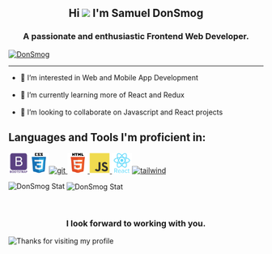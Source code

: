 <h2 align="center">Hi <img src="https://raw.githubusercontent.com/MartinHeinz/MartinHeinz/master/wave.gif" width="30px"> I'm Samuel DonSmog</h2>
<h3 align="center">A passionate and enthusiastic Frontend Web Developer.</h3>
<p align="left"> <a href="https://twitter.com/real_DonSmog" target="blank"><img src="https://img.shields.io/twitter/follow/real_DonSmog?logo=twitter&style=for-the-badge" alt="DonSmog" /></a></p><hr>
<ul>
  <li>👀 I’m interested in Web and Mobile App Development</li><br>
  <li>🌱 I’m currently learning more of React and Redux</li><br>
  <li>💞️ I’m looking to collaborate on Javascript and React projects</li>
  </ul>
  <h2 align="left">Languages and Tools I'm proficient in:</h2>
<p align="left"><a href="https://getbootstrap.com" target="_blank"><img src="https://raw.githubusercontent.com/devicons/devicon/master/icons/bootstrap/bootstrap-plain-wordmark.svg" alt="bootstrap" width="40" height="40"/></a><a href="https://www.w3schools.com/css/" target="_blank"><img src="https://raw.githubusercontent.com/devicons/devicon/master/icons/css3/css3-original-wordmark.svg" alt="css3" width="40" height="40"/></a><a href="https://git-scm.com/" target="_blank"><img src="https://www.vectorlogo.zone/logos/git-scm/git-scm-icon.svg" alt="git" width="40" height="40"/></a><a href="https://www.w3.org/html/" target="_blank"> <img src="https://raw.githubusercontent.com/devicons/devicon/master/icons/html5/html5-original-wordmark.svg" alt="html5" width="40" height="40"/></a><a href="https://developer.mozilla.org/en-US/docs/Web/JavaScript" target="_blank"> <img src="https://raw.githubusercontent.com/devicons/devicon/master/icons/javascript/javascript-original.svg" alt="javascript" width="40" height="40"/> </a> <a href="https://reactjs.org/" target="_blank"><img src="https://raw.githubusercontent.com/devicons/devicon/master/icons/react/react-original-wordmark.svg" alt="react" width="40" height="40"/></a><a href="https://tailwindcss.com/" target="_blank"><img src="https://www.vectorlogo.zone/logos/tailwindcss/tailwindcss-icon.svg" alt="tailwind" width="40" height="40"/></a></p>
<p><img align="left" src="https://github-readme-stats.vercel.app/api/top-langs?username=DonSmog&show_icons=true&locale=en&theme=light" alt="DonSmog Stat"/></p>
<p>&nbsp;<img align="center" src="https://github-readme-stats.vercel.app/api?username=DonSmog&show_icons=true&locale=en&theme=light" alt="DonSmog Stat" /></p><br>
  <h3 align="center">I look forward to working with you.</h3>
  <img height="80" alt="Thanks for visiting my profile" width="100%" src="https://github.com/dibyendu415/dibyendu415/blob/master/marquee.svg" />

<!---
DonSmog/DonSmog is a ✨ special ✨ repository because its `README.md` (this file) appears on your GitHub profile.
You can click the Preview link to take a look at your changes.
--->
